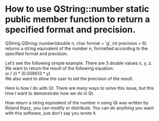 # How to use QString::number static public member function to return a specified format and precision.

QString QString::number(double n, char format = 'g', int precision = 6) returns a string equivalent of the number n, formatted according to the specified format and precision.  

Let’s see the following simple example. 
There are 3 double values x, y, z.
We want to return the result of the following equation: <br>
(x / z) * (0.009613 * y) <br>
We also want to allow the user to set the precision of the result.

Here is how I do with Qt. 
There are many ways to solve this issue, but this time I want to demonstrate how we do in Qt.

How return a string equivalent of the number n using Qt was written by Roland Ihasz, you can modify or distribute. You can do anything you want with this software, just don't say you wrote it.
